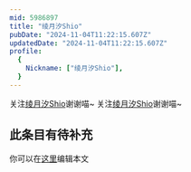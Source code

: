 ```yaml
---
mid: 5986897
title: "绫月汐Shio"
pubDate: "2024-11-04T11:22:15.607Z"
updatedDate: "2024-11-04T11:22:15.607Z"
profile:
  {
    Nickname: ["绫月汐Shio"],
  }
---
```


关注[绫月汐Shio](https://space.bilibili.com/5986897)谢谢喵~ 关注[绫月汐Shio](https://space.bilibili.com/5986897)谢谢喵~

## 此条目有待补充
你可以在[这里](https://github.com/Yuhanawa/VTuber.ICU-Content/edit/master/v/绫月汐Shio/index.md)编辑本文
